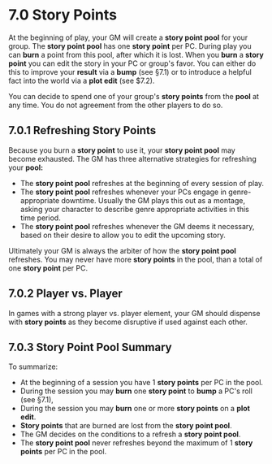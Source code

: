 # 7.0 Story Points 

At the beginning of play, your GM will create a **story point pool** for your group. The **story point pool** has one **story point** per PC. During play you can **burn** a point from this pool, after which it is lost. When you **burn** a **story point** you can edit the story in your PC or group's favor. You can either do this to improve your **result** via a **bump** (see §7.1) or to introduce a helpful fact into the world via a **plot edit** (see $7.2).

You can decide to spend one of your group's **story points** from the **pool** at any time. You do not agreement from the other players to do so.

## 7.0.1 Refreshing Story Points

Because you burn a **story point** to use it, your **story point pool** may become exhausted. The GM has three alternative strategies for refreshing your **pool:**

* The **story point pool** refreshes at the beginning of every session of play.
* The **story point pool** refreshes whenever your PCs engage in genre-appropriate downtime. Usually the GM plays this out as a montage, asking your character to describe genre appropriate activities in this time period.
* The **story point pool** refreshes whenever the GM deems it necessary, based on their desire to allow you to edit the upcoming story.

Ultimately your GM is always the arbiter of how the **story point pool** refreshes. You may never have more **story points** in the pool, than a total of one **story point** per PC.

## 7.0.2 Player vs. Player

In games with a strong player vs. player element, your GM should dispense with **story points** as they become disruptive if used against each other.

## 7.0.3 Story Point Pool Summary

To summarize:

* At the beginning of a session you have 1 **story points** per PC in the pool.
* During the session you may **burn** one **story point** to **bump** a PC's roll (see §7.1),
* During the session you may **burn** one or more **story points**  on a **plot edit**.
* **Story points** that are burned are lost from the **story point pool**.
* The GM decides on the conditions to a refresh a **story point pool**.
* The **story point pool** never refreshes beyond the maximum of 1 **story points** per PC in the pool. 


